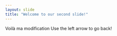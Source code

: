 ```yaml
---
layout: slide
title: "Welcome to our second slide!"
---
```

Voilà ma modification
Use the left arrow to go back!

